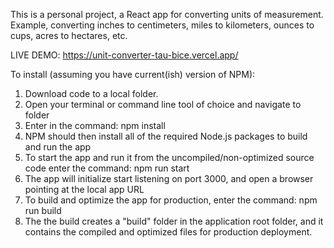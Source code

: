 This is a personal project, a React app for converting units of measurement. Example, converting inches to centimeters, miles to kilometers, ounces to cups, acres to hectares, etc.

LIVE DEMO: https://unit-converter-tau-bice.vercel.app/

To install (assuming you have current(ish) version of NPM):

1. Download code to a local folder.
2. Open your terminal or command line tool of choice and navigate to folder
3. Enter in the command: npm install
4. NPM should then install all of the required Node.js packages to build and run the app
5. To start the app and run it from the uncompiled/non-optimized source code enter the command: npm run start
6. The app will initialize start listening on port 3000, and open a browser pointing at the local app URL
7. To build and optimize the app for production, enter the command: npm run build
8. The the build creates a "build" folder in the application root folder, and it contains the compiled and optimized files for production deployment.
